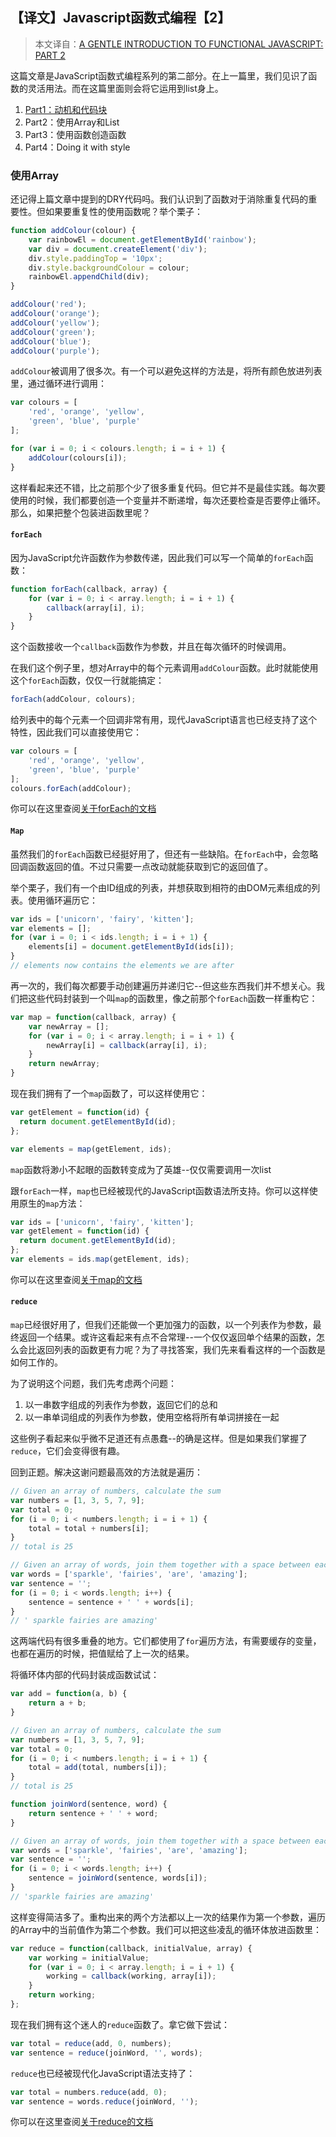## 【译文】Javascript函数式编程【2】

> 本文译自：[A GENTLE INTRODUCTION TO FUNCTIONAL JAVASCRIPT: PART 2](http://jrsinclair.com/articles/2016/gentle-introduction-to-functional-javascript-arrays/)

这篇文章是JavaScript函数式编程系列的第二部分。在上一篇里，我们见识了函数的灵活用法。而在这篇里面则会将它运用到list身上。

  1. [Part1：动机和代码块](【译文】Javascript函数式编程【1】.md)
  2. Part2：使用Array和List
  3. Part3：使用函数创造函数
  4. Part4：Doing it with style

### 使用Array

还记得上篇文章中提到的DRY代码吗。我们认识到了函数对于消除重复代码的重要性。但如果要重复性的使用函数呢？举个栗子：

```js
function addColour(colour) {
    var rainbowEl = document.getElementById('rainbow');
    var div = document.createElement('div');
    div.style.paddingTop = '10px';
    div.style.backgroundColour = colour;
    rainbowEl.appendChild(div);
}

addColour('red');
addColour('orange');
addColour('yellow');
addColour('green');
addColour('blue');
addColour('purple');
```

`addColour`被调用了很多次。有一个可以避免这样的方法是，将所有颜色放进列表里，通过循环进行调用：

```js
var colours = [
    'red', 'orange', 'yellow',
    'green', 'blue', 'purple'
];

for (var i = 0; i < colours.length; i = i + 1) {
    addColour(colours[i]);
}
```

这样看起来还不错，比之前那个少了很多重复代码。但它并不是最佳实践。每次要使用的时候，我们都要创造一个变量并不断递增，每次还要检查是否要停止循环。那么，如果把整个包装进函数里呢？

#### `forEach`

因为JavaScript允许函数作为参数传递，因此我们可以写一个简单的`forEach`函数：

```js
function forEach(callback, array) {
    for (var i = 0; i < array.length; i = i + 1) {
        callback(array[i], i);
    }
}
```

这个函数接收一个`callback`函数作为参数，并且在每次循环的时候调用。

在我们这个例子里，想对Array中的每个元素调用`addColour`函数。此时就能使用这个`forEach`函数，仅仅一行就能搞定：

```js
forEach(addColour, colours);
```

给列表中的每个元素一个回调非常有用，现代JavaScript语言也已经支持了这个特性，因此我们可以直接使用它：

```js
var colours = [
    'red', 'orange', 'yellow',
    'green', 'blue', 'purple'
];
colours.forEach(addColour);
```

你可以在这里查阅[关于forEach的文档](https://developer.mozilla.org/en-US/docs/Web/JavaScript/Reference/Global_Objects/Array/forEach)

#### `Map`

虽然我们的`forEach`函数已经挺好用了，但还有一些缺陷。在`forEach`中，会忽略回调函数返回的值。不过只需要一点改动就能获取到它的返回值了。

举个栗子，我们有一个由ID组成的列表，并想获取到相符的由DOM元素组成的列表。使用循环遍历它：

```js
var ids = ['unicorn', 'fairy', 'kitten'];
var elements = [];
for (var i = 0; i < ids.length; i = i + 1) {
    elements[i] = document.getElementById(ids[i]);
}
// elements now contains the elements we are after
```

再一次的，我们每次都要手动创建遍历并递归它--但这些东西我们并不想关心。我们把这些代码封装到一个叫`map`的函数里，像之前那个`forEach`函数一样重构它：

```js
var map = function(callback, array) {
    var newArray = [];
    for (var i = 0; i < array.length; i = i + 1) {
        newArray[i] = callback(array[i], i);
    }
    return newArray;
}
```

现在我们拥有了一个`map`函数了，可以这样使用它：

```js
var getElement = function(id) {
  return document.getElementById(id);
};

var elements = map(getElement, ids);
```

`map`函数将渺小不起眼的函数转变成为了英雄--仅仅需要调用一次list

跟`forEach`一样，`map`也已经被现代的JavaScript函数语法所支持。你可以这样使用原生的`map`方法：

```js
var ids = ['unicorn', 'fairy', 'kitten'];
var getElement = function(id) {
  return document.getElementById(id);
};
var elements = ids.map(getElement, ids);
```

你可以在这里查阅[关于map的文档](https://developer.mozilla.org/en-US/docs/Web/JavaScript/Reference/Global_Objects/Array/map)

#### `reduce`

`map`已经很好用了，但我们还能做一个更加强力的函数，以一个列表作为参数，最终返回一个结果。或许这看起来有点不合常理--一个仅仅返回单个结果的函数，怎么会比返回列表的函数更有力呢？为了寻找答案，我们先来看看这样的一个函数是如何工作的。

为了说明这个问题，我们先考虑两个问题：

  1. 以一串数字组成的列表作为参数，返回它们的总和
  2. 以一串单词组成的列表作为参数，使用空格将所有单词拼接在一起

这些例子看起来似乎微不足道还有点愚蠢--的确是这样。但是如果我们掌握了`reduce`，它们会变得很有趣。

回到正题。解决这谢问题最高效的方法就是遍历：

```js
// Given an array of numbers, calculate the sum
var numbers = [1, 3, 5, 7, 9];
var total = 0;
for (i = 0; i < numbers.length; i = i + 1) {
    total = total + numbers[i];
}
// total is 25

// Given an array of words, join them together with a space between each word.
var words = ['sparkle', 'fairies', 'are', 'amazing'];
var sentence = '';
for (i = 0; i < words.length; i++) {
    sentence = sentence + ' ' + words[i];
}
// ' sparkle fairies are amazing'
```

这两端代码有很多重叠的地方。它们都使用了`for`遍历方法，有需要缓存的变量，也都在遍历的时候，把值赋给了上一次的结果。

将循环体内部的代码封装成函数试试：

```js
var add = function(a, b) {
    return a + b;
}

// Given an array of numbers, calculate the sum
var numbers = [1, 3, 5, 7, 9];
var total = 0;
for (i = 0; i < numbers.length; i = i + 1) {
    total = add(total, numbers[i]);
}
// total is 25

function joinWord(sentence, word) {
    return sentence + ' ' + word;
}

// Given an array of words, join them together with a space between each word.
var words = ['sparkle', 'fairies', 'are', 'amazing'];
var sentence = '';
for (i = 0; i < words.length; i++) {
    sentence = joinWord(sentence, words[i]);
}
// 'sparkle fairies are amazing'
```

这样变得简洁多了。重构出来的两个方法都以上一次的结果作为第一个参数，遍历的Array中的当前值作为第二个参数。我们可以把这些凌乱的循环体放进函数里：

```js
var reduce = function(callback, initialValue, array) {
    var working = initialValue;
    for (var i = 0; i < array.length; i = i + 1) {
        working = callback(working, array[i]);
    }
    return working;
};
```

现在我们拥有这个迷人的`reduce`函数了。拿它做下尝试：

```js
var total = reduce(add, 0, numbers);
var sentence = reduce(joinWord, '', words);
```

`reduce`也已经被现代化JavaScript语法支持了：

```js
var total = numbers.reduce(add, 0);
var sentence = words.reduce(joinWord, '');
```

你可以在这里查阅[关于reduce的文档](https://developer.mozilla.org/en-US/docs/Web/JavaScript/Reference/Global_Objects/Array/Reduce)